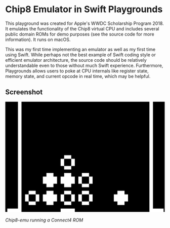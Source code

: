 # Chip8 Emulator in Swift Playgrounds

This playground was created for Apple's WWDC Scholarship Program 2018. It emulates the functionality of the Chip8 virtual CPU and includes several public domain ROMs for demo purposes (see the source code for more information). It runs on macOS.

This was my first time implementing an emulator as well as my first time using Swift. While perhaps not the best example of Swift coding style or efficient emulator architecture, the source code should be relatively understandable even to those without much Swift experience. Furthermore, Playgrounds allows users to poke at CPU internals like register state, memory state, and current opcode in real time, which may be helpful.

## Screenshot
![Connect4 Screenshot](screenshot.png)

*Chip8-emu running a Connect4 ROM*
